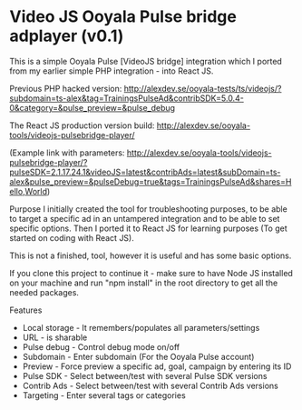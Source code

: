 <h1>Video JS Ooyala Pulse bridge adplayer (v0.1)</h1>

This is a simple Ooyala Pulse [VideoJS bridge] integration which I ported from my earlier simple PHP integration - into React JS.

Previous PHP hacked version: http://alexdev.se/ooyala-tests/ts/videojs/?subdomain=ts-alex&tag=TrainingsPulseAd&contribSDK=5.0.4-0&category=&pulse_preview=&pulse_debug

The React JS production version build:
http://alexdev.se/ooyala-tools/videojs-pulsebridge-player/

(Example link with parameters: http://alexdev.se/ooyala-tools/videojs-pulsebridge-player/?pulseSDK=2.1.17.24.1&videoJS=latest&contribAds=latest&subDomain=ts-alex&pulse_preview=&pulseDebug=true&tags=TrainingsPulseAd&shares=Hello,World)

Purpose
I initially created the tool for troubleshooting purposes, to be able to target a specific ad in an untampered integration and to be able to set specific options. Then I ported it to React JS for learning purposes (To get started on coding with React JS).

This is not a finished, tool, however it is useful and has some basic options.

If you clone this project to continue it - make sure to have Node JS installed on your machine and run "npm install" in the root directory to get all the needed packages.

Features
<ul>
<li>Local storage - It remembers/populates all parameters/settings</li>
<li>URL - is sharable</li>
<li>Pulse debug - Control debug mode on/off</li>
<li>Subdomain - Enter subdomain (For the Ooyala Pulse account)</li>
<li>Preview - Force preview a specific ad, goal, campaign by entering its ID</li>
<li>Pulse SDK - Select between/test with several Pulse SDK versions</li>
<li>Contrib Ads - Select between/test with several Contrib Ads versions</li>
<li>Targeting - Enter several tags or categories</li>
</ul>
